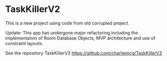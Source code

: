 # TaskKillerV2
This is a new project using code from old corrupted project.

Update: This app has undergone major refactoring including the implementation of Room Database Objects, MVP architecture and use of constraint layouts.

See the repository TaskKillerV3 https://github.com/charliemcg/TaskKillerV3
